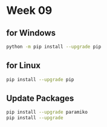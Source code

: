 # Week 09


## for Windows
```bash
python -m pip install --upgrade pip
```




## for Linux
```bash
pip install --upgrade pip
```

## Update Packages
```bash
pip install --upgrade paramiko
pip install --upgrade
```


